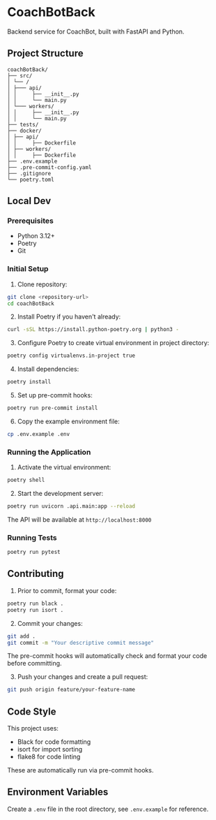# CoachBotBack

Backend service for CoachBot, built with FastAPI and Python.

## Project Structure

```
coachBotBack/
├── src/
│ └── /
│ ├─── api/
│ │     ├── __init__.py
│ │     └── main.py
│ └─── workers/
│ │     ├── __init__.py
│ │     └── main.py
├── tests/
├── docker/
│ ├── api/
│ │     ├── Dockerfile
│ ├── workers/
│ │     ├── Dockerfile
├── .env.example
├── .pre-commit-config.yaml
├── .gitignore
└── poetry.toml
```

## Local Dev

### Prerequisites

- Python 3.12+
- Poetry
- Git

### Initial Setup

1. Clone repository:

```bash
git clone <repository-url>
cd coachBotBack
```

2. Install Poetry if you haven't already:

```bash
curl -sSL https://install.python-poetry.org | python3 -
```

3. Configure Poetry to create virtual environment in project directory:

```bash
poetry config virtualenvs.in-project true
```

4. Install dependencies:

```bash
poetry install
```

5. Set up pre-commit hooks:

```bash
poetry run pre-commit install
```

6. Copy the example environment file:

```bash
cp .env.example .env
```

### Running the Application

1. Activate the virtual environment:

```bash
poetry shell
```

2. Start the development server:

```bash
poetry run uvicorn .api.main:app --reload
```

The API will be available at `http://localhost:8000`

### Running Tests

```bash
poetry run pytest
```

## Contributing

1. Prior to commit, format your code:

```bash
poetry run black .
poetry run isort .
```

2. Commit your changes:

```bash
git add .
git commit -m "Your descriptive commit message"
```

The pre-commit hooks will automatically check and format your code before committing.

3. Push your changes and create a pull request:

```bash
git push origin feature/your-feature-name
```

## Code Style

This project uses:
- Black for code formatting
- isort for import sorting
- flake8 for code linting

These are automatically run via pre-commit hooks.

## Environment Variables

Create a `.env` file in the root directory, see `.env.example` for reference.
